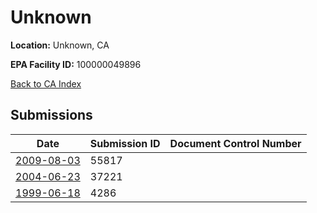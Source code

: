 # Unknown

**Location:** Unknown, CA

**EPA Facility ID:** 100000049896

[Back to CA Index](../../index.md)

## Submissions

| Date | Submission ID | Document Control Number |
|------|--------------|-------------------------|
| [2009-08-03](submissions/55817.md) | 55817 |  |
| [2004-06-23](submissions/37221.md) | 37221 |  |
| [1999-06-18](submissions/4286.md) | 4286 |  |
